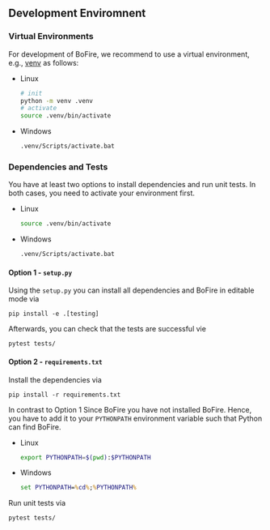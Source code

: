 
## Development Enviromnent

### Virtual Environments

For development of BoFire, we recommend to use a virtual environment, e.g., [venv](https://docs.python.org/3/library/venv.html) as follows:
- Linux
  ```bash
  # init
  python -m venv .venv
  # activate
  source .venv/bin/activate
  ```
- Windows
  ```bat
  .venv/Scripts/activate.bat
  ```
### Dependencies and Tests
You have at least two options to install dependencies and run unit tests. In both cases, you need to activate your environment first.
- Linux
  ```bash
  source .venv/bin/activate
  ```
- Windows 
  ```bat
  .venv/Scripts/activate.bat
  ```

#### Option 1 - `setup.py`

Using the `setup.py` you can install all dependencies and BoFire in editable mode via

```
pip install -e .[testing]
```
Afterwards, you can check that the tests are successful vie
```
pytest tests/
```
#### Option 2 - `requirements.txt`

Install the dependencies via
```
pip install -r requirements.txt
```
In contrast to Option 1 Since BoFire you have not installed BoFire. Hence, you have to add it to your `PYTHONPATH` environment variable such that Python can find BoFire.
- Linux
  ```bash
  export PYTHONPATH=$(pwd):$PYTHONPATH
  ```
- Windows
  ```bat
  set PYTHONPATH=%cd%;%PYTHONPATH%
  ```
Run unit tests via
```
pytest tests/
```
